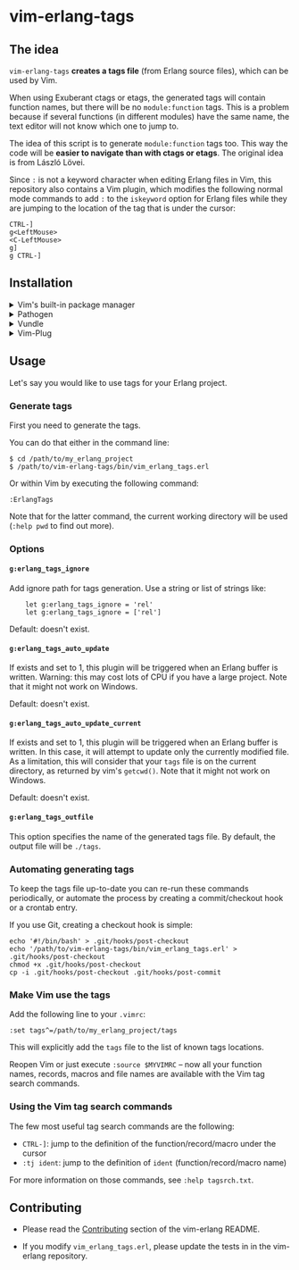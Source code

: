 # vim-erlang-tags

## The idea

`vim-erlang-tags` **creates a tags file** (from Erlang source files), which can
be used by Vim.

When using Exuberant ctags or etags, the generated tags will contain function
names, but there will be no `module:function` tags. This is a problem
because if several functions (in different modules) have the same name, the
text editor will not know which one to jump to.

The idea of this script is to generate `module:function` tags too. This way the
code will be **easier to navigate than with ctags or etags**. The original idea
is from László Lövei.

Since `:` is not a keyword character when editing Erlang files in Vim, this
repository also contains a Vim plugin, which modifies the following normal mode
commands to add `:` to the `iskeyword` option for Erlang files while they are
jumping to the location of the tag that is under the cursor:

```
CTRL-]
g<LeftMouse>
<C-LeftMouse>
g]
g CTRL-]
```

## Installation

<details>
<summary>Vim's built-in package manager</summary>

This is the recommended installation method if you use at least Vim 8 and you
don't use another package manager.

Information about Vim's built-in package manager: [`:help packages`].

Installation steps:

1.  Clone this repository (you can replace `foo` with the directory name of your
    choice):

    ```sh
    $ git clone https://github.com/vim-erlang/vim-erlang-tags.git \
          ~/.vim/pack/foo/start/vim-erlang-tags
    ```

2.  Restart Vim.
</details>

<details>
<summary>Pathogen</summary>

Information about Pathogen: [Pathogen repository].

Installation steps:

1.  Clone this repository:

    ```
    $ git clone https://github.com/vim-erlang/vim-erlang-tags.git \
          ~/.vim/bundle/vim-erlang-tags
    ```

2.  Restart Vim.
</details>

<details>
<summary>Vundle</summary>

Information about Vundle: [Vundle repository].

Installation steps:

1.  Add `vim-erlang-tags` to your plugin list in `.vimrc` by inserting
    the line that starts with `Plugin`:

    ```
    call vundle#begin()
      [...]
      Plugin 'vim-erlang/vim-erlang-tags'
      [...]
    call vundle#end()
    ```

2.  Restart Vim.

3.  Run `:PluginInstall`.
</details>

<details>
  <summary>Vim-Plug</summary>

Information about Vim-Plug: [vim-plug repository].

Installation steps:

1.  Add `vim-erlang-tags` to your plugin list in `.vimrc` by inserting the
    line that starts with `Plug`:

    ```
    call plug#begin()
      [...]
      Plug 'vim-erlang/vim-erlang-tags'
      [...]
    call plug#end()
    ```

2.  Restart Vim.

3.  Run `:PlugInstall`.
</details>

## Usage

Let's say you would like to use tags for your Erlang project.

### Generate tags

First you need to generate the tags.

You can do that either in the command line:

```
$ cd /path/to/my_erlang_project
$ /path/to/vim-erlang-tags/bin/vim_erlang_tags.erl
```

Or within Vim by executing the following command:

```
:ErlangTags
```

Note that for the latter command, the current working directory will be used
(`:help pwd` to find out more).

### Options

#### `g:erlang_tags_ignore`

Add ignore path for tags generation. Use a string or list of strings like:

```
    let g:erlang_tags_ignore = 'rel'
    let g:erlang_tags_ignore = ['rel']
```

Default: doesn't exist.

#### `g:erlang_tags_auto_update`

If exists and set to 1, this plugin will be triggered when an Erlang buffer is
written. Warning: this may cost lots of CPU if you have a large project. Note
that it might not work on Windows.

Default: doesn't exist.

#### `g:erlang_tags_auto_update_current`

If exists and set to 1, this plugin will be triggered when an Erlang buffer is
written. In this case, it will attempt to update only the currently modified
file. As a limitation, this will consider that your `tags` file is on the
current directory, as returned by vim's `getcwd()`.
Note that it might not work on Windows.

Default: doesn't exist.

#### `g:erlang_tags_outfile`

This option specifies the name of the generated tags file. By default, the
output file will be `./tags`.

### Automating generating tags

To keep the tags file up-to-date you can re-run these commands periodically, or
automate the process by creating a commit/checkout hook or a crontab entry.

If you use Git, creating a checkout hook is simple:

```
echo '#!/bin/bash' > .git/hooks/post-checkout
echo '/path/to/vim-erlang-tags/bin/vim_erlang_tags.erl' > .git/hooks/post-checkout
chmod +x .git/hooks/post-checkout
cp -i .git/hooks/post-checkout .git/hooks/post-commit
```

### Make Vim use the tags

Add the following line to your `.vimrc`:

```
:set tags^=/path/to/my_erlang_project/tags
```

This will explicitly add the `tags` file to the list of known tags locations.

Reopen Vim or just execute `:source $MYVIMRC` – now all your function names,
records, macros and file names are available with the Vim tag search commands.

### Using the Vim tag search commands

The few most useful tag search commands are the following:

- `CTRL-]`: jump to the definition of the function/record/macro under the cursor
- `:tj ident`: jump to the definition of `ident` (function/record/macro name)

For more information on those commands, see `:help tagsrch.txt`.

## Contributing

*   Please read the [Contributing][vim-erlang-contributing] section of the
    vim-erlang README.

*   If you modify `vim_erlang_tags.erl`, please update the tests in in the
    vim-erlang repository.

<!-- If you modify the list below, please maintain the order with `:sort i`. -->

[`:help packages`]: https://vimhelp.org/repeat.txt.html#packages
[Pathogen repository]: https://github.com/tpope/vim-pathogen
[vim-erlang-contributing]: https://github.com/vim-erlang/vim-erlang#contributing
[vim-plug repository]: https://github.com/junegunn/vim-plug
[Vundle repository]: https://github.com/VundleVim/Vundle.vim

